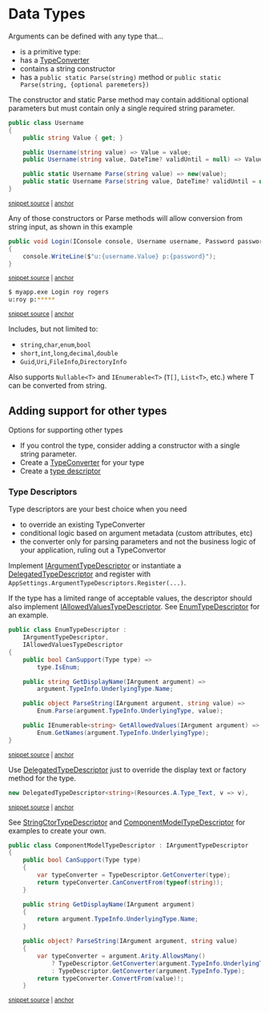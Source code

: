 # Data Types

Arguments can be defined with any type that...

* is a primitive type: 
* has a [TypeConverter](https://docs.microsoft.com/en-us/dotnet/api/system.componentmodel.typeconverter)
* contains a string constructor
* has a `public static Parse(string)` method or `public static Parse(string, {optional paremeters})`
  
The constructor and static Parse method may contain additional optional parameters but must contain only a single required string parameter.

<!-- snippet: argument_types_username -->
<a id='snippet-argument_types_username'></a>
```cs
public class Username
{
    public string Value { get; }

    public Username(string value) => Value = value;
    public Username(string value, DateTime? validUntil = null) => Value = value;

    public static Username Parse(string value) => new(value);
    public static Username Parse(string value, DateTime? validUntil = null) => new(value, validUntil);
}
```
<sup><a href='https://github.com/bilal-fazlani/commanddotnet/blob/master/CommandDotNet.DocExamples/Arguments/Arguments/Argument_Types.cs#L20-L31' title='Snippet source file'>snippet source</a> | <a href='#snippet-argument_types_username' title='Start of snippet'>anchor</a></sup>
<!-- endSnippet -->

Any of those constructors or Parse methods will allow conversion from string input, as shown in this example

<!-- snippet: argument_types -->
<a id='snippet-argument_types'></a>
```cs
public void Login(IConsole console, Username username, Password password)
{
    console.WriteLine($"u:{username.Value} p:{password}");
}
```
<sup><a href='https://github.com/bilal-fazlani/commanddotnet/blob/master/CommandDotNet.DocExamples/Arguments/Arguments/Argument_Types.cs#L12-L17' title='Snippet source file'>snippet source</a> | <a href='#snippet-argument_types' title='Start of snippet'>anchor</a></sup>
<!-- endSnippet -->

<!-- snippet: argument_types_login -->
<a id='snippet-argument_types_login'></a>
```bash
$ myapp.exe Login roy rogers
u:roy p:*****
```
<sup><a href='https://github.com/bilal-fazlani/commanddotnet/blob/master/CommandDotNet.DocExamples/BashSnippets/argument_types_login.bash#L1-L4' title='Snippet source file'>snippet source</a> | <a href='#snippet-argument_types_login' title='Start of snippet'>anchor</a></sup>
<!-- endSnippet -->

Includes, but not limited to:

- `string`,`char`,`enum`,`bool`
- `short`,`int`,`long`,`decimal`,`double`
- `Guid`,`Uri`,`FileInfo`,`DirectoryInfo`

Also supports `Nullable<T>` and `IEnumerable<T>` (`T[]`, `List<T>`, etc.) where T can be converted from string.

## Adding support for other types

Options for supporting other types

* If you control the type, consider adding a constructor with a single string parameter.
* Create a [TypeConverter](https://docs.microsoft.com/en-us/dotnet/api/system.componentmodel.typeconverter) for your type
* Create a [type descriptor](#type-descriptors)

### Type Descriptors

Type descriptors are your best choice when you need 

- to override an existing TypeConverter
- conditional logic based on argument metadata (custom attributes, etc)
- the converter only for parsing parameters and not the business logic of your application, ruling out a TypeConvertor

Implement [IArgumentTypeDescriptor](https://github.com/bilal-fazlani/commanddotnet/blob/master/CommandDotNet/TypeDescriptors/IArgumentTypeDescriptor.cs) or instantiate a [DelegatedTypeDescriptor<T>](https://github.com/bilal-fazlani/commanddotnet/blob/master/CommandDotNet/TypeDescriptors/DelegatedTypeDescriptor.cs) and register with `AppSettings.ArgumentTypeDescriptors.Register(...)`.

If the type has a limited range of acceptable values, the descriptor should also implement [IAllowedValuesTypeDescriptor](https://github.com/bilal-fazlani/commanddotnet/blob/master/CommandDotNet/TypeDescriptors/IAllowedValuesTypeDescriptor.cs).  See [EnumTypeDescriptor](https://github.com/bilal-fazlani/commanddotnet/blob/master/CommandDotNet/TypeDescriptors/EnumTypeDescriptor.cs) for an example.

<!-- snippet: type_descriptors_enum -->
<a id='snippet-type_descriptors_enum'></a>
```cs
public class EnumTypeDescriptor : 
    IArgumentTypeDescriptor,
    IAllowedValuesTypeDescriptor
{
    public bool CanSupport(Type type) => 
        type.IsEnum;

    public string GetDisplayName(IArgument argument) => 
        argument.TypeInfo.UnderlyingType.Name;

    public object ParseString(IArgument argument, string value) => 
        Enum.Parse(argument.TypeInfo.UnderlyingType, value);

    public IEnumerable<string> GetAllowedValues(IArgument argument) => 
        Enum.GetNames(argument.TypeInfo.UnderlyingType);
}
```
<sup><a href='https://github.com/bilal-fazlani/commanddotnet/blob/master/CommandDotNet/TypeDescriptors/EnumTypeDescriptor.cs#L6-L23' title='Snippet source file'>snippet source</a> | <a href='#snippet-type_descriptors_enum' title='Start of snippet'>anchor</a></sup>
<!-- endSnippet -->

Use [DelegatedTypeDescriptor](https://github.com/bilal-fazlani/commanddotnet/blob/master/CommandDotNet/TypeDescriptors/DelegatedTypeDescriptor.cs) just to override the display text or factory method for the type.

<!-- snippet: type_descriptors_string -->
<a id='snippet-type_descriptors_string'></a>
```cs
new DelegatedTypeDescriptor<string>(Resources.A.Type_Text, v => v),
```
<sup><a href='https://github.com/bilal-fazlani/commanddotnet/blob/master/CommandDotNet/TypeDescriptors/ArgumentTypeDescriptors.cs#L21-L23' title='Snippet source file'>snippet source</a> | <a href='#snippet-type_descriptors_string' title='Start of snippet'>anchor</a></sup>
<!-- endSnippet -->

See [StringCtorTypeDescriptor](https://github.com/bilal-fazlani/commanddotnet/blob/master/CommandDotNet/TypeDescriptors/StringCtorTypeDescriptor.cs) and [ComponentModelTypeDescriptor](https://github.com/bilal-fazlani/commanddotnet/blob/master/CommandDotNet/TypeDescriptors/ComponentModelTypeDescriptor.cs) for examples to create your own.

<!-- snippet: type_descriptors_type_convertor -->
<a id='snippet-type_descriptors_type_convertor'></a>
```cs
public class ComponentModelTypeDescriptor : IArgumentTypeDescriptor
{
    public bool CanSupport(Type type)
    {
        var typeConverter = TypeDescriptor.GetConverter(type);
        return typeConverter.CanConvertFrom(typeof(string));
    }

    public string GetDisplayName(IArgument argument)
    {
        return argument.TypeInfo.UnderlyingType.Name;
    }

    public object? ParseString(IArgument argument, string value)
    {
        var typeConverter = argument.Arity.AllowsMany()
            ? TypeDescriptor.GetConverter(argument.TypeInfo.UnderlyingType)
            : TypeDescriptor.GetConverter(argument.TypeInfo.Type);
        return typeConverter.ConvertFrom(value)!;
    }
```
<sup><a href='https://github.com/bilal-fazlani/commanddotnet/blob/master/CommandDotNet/TypeDescriptors/ComponentModelTypeDescriptor.cs#L6-L27' title='Snippet source file'>snippet source</a> | <a href='#snippet-type_descriptors_type_convertor' title='Start of snippet'>anchor</a></sup>
<!-- endSnippet -->
